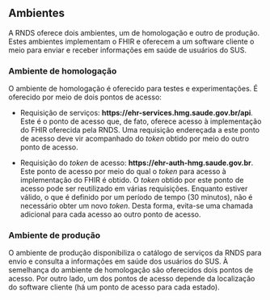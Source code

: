 ## Ambientes

A RNDS oferece dois ambientes, um de homologação e outro de produção.
Estes ambientes implementam o FHIR e oferecem a um software cliente
o meio para enviar e receber informações em saúde de usuários do SUS.
 
### Ambiente de homologação
O ambiente de homologação é oferecido para testes e experimentações.
É oferecido por meio de dois pontos de acesso:

- Requisição de serviços: **https<span>:</span>//ehr-services.hmg.saude.gov.br/api**. Este é o ponto de acesso que, de fato, oferece acesso à
implementação do FHIR oferecida pela RNDS. Uma requisição endereçada 
a este ponto de acesso deve vir acompanhado do _token_ obtido por meio
do outro ponto de acesso. 

- Requisição do _token_ de acesso: **https<span>:</span>//ehr-auth-hmg.saude.gov.br**. Este ponto de acesso por meio do qual o _token_ para acesso
à implementação do FHIR é obtido. O _token_ obtido por este ponto
de acesso pode ser reutilizado em várias requisições. Enquanto estiver
válido, o que é definido por um período de tempo (30 minutos), não é necessário obter um novo _token_.  Desta forma, evita-se uma chamada adicional para cada acesso ao outro ponto de acesso.

### Ambiente de produção
O ambiente de produção disponibiliza o catálogo de serviços da RNDS
para envio e consulta a informações em saúde dos usuários do SUS.
À semelhança do ambiente de homologação são oferecidos dois 
pontos de acesso. Por outro lado, um dos pontos de acesso depende
da localização do software cliente (há um ponto de acesso para
cada estado).

